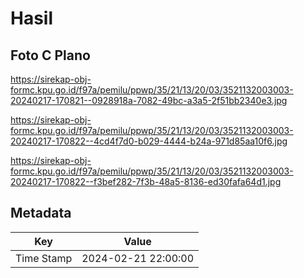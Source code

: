 # Hasil

## Foto C Plano

https://sirekap-obj-formc.kpu.go.id/f97a/pemilu/ppwp/35/21/13/20/03/3521132003003-20240217-170821--0928918a-7082-49bc-a3a5-2f51bb2340e3.jpg

https://sirekap-obj-formc.kpu.go.id/f97a/pemilu/ppwp/35/21/13/20/03/3521132003003-20240217-170822--4cd4f7d0-b029-4444-b24a-971d85aa10f6.jpg

https://sirekap-obj-formc.kpu.go.id/f97a/pemilu/ppwp/35/21/13/20/03/3521132003003-20240217-170822--f3bef282-7f3b-48a5-8136-ed30fafa64d1.jpg


## Metadata

| Key        | Value               |
| ---------- | ------------------- |
| Time Stamp | 2024-02-21 22:00:00 |



